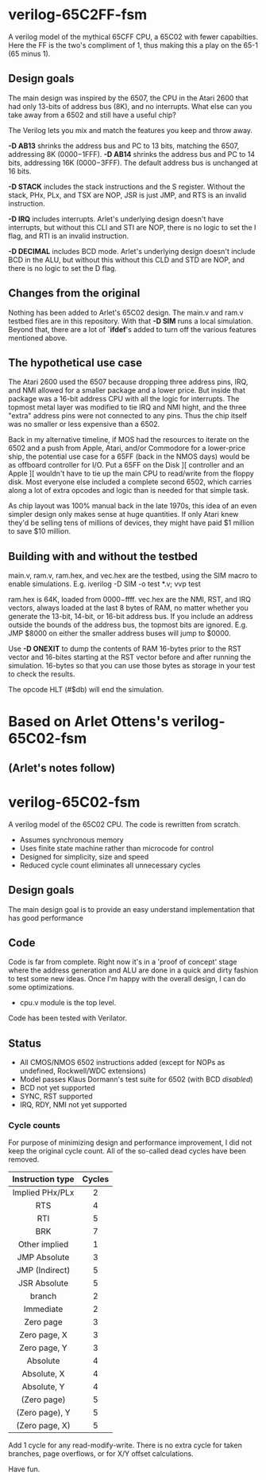 # verilog-65C2FF-fsm
A verilog model of the mythical 65CFF CPU, a 65C02 with fewer capabilties.  Here the FF is the two's compliment of 1, thus making this a play on the 65-1 (65 minus 1).

## Design goals
The main design was inspired by the 6507, the CPU in the Atari 2600 that had only 13-bits of address bus (8K), and no interrupts.  What else can you take away from a 6502 and still have a useful chip?

The Verilog lets you mix and match the features you keep and throw away.

**-D AB13** shrinks the address bus and PC to 13 bits, matching the 6507, addressing 8K ($0000-$1FFF).
**-D AB14** shrinks the address bus and PC to 14 bits, addressing 16K ($0000-$3FFF).
The default address bus is unchanged at 16 bits.

**-D STACK** includes the stack instructions and the S register.
Without the stack, PHx, PLx, and TSX are NOP, JSR is just JMP, and RTS is an invalid instruction.

**-D IRQ** includes interrupts.
Arlet's underlying design doesn't have interrupts, but without this CLI and STI are NOP, there is no logic to set the I flag, and RTI is an invalid instruction.

**-D DECIMAL** includes BCD mode.
Arlet's underlying design doesn't include BCD in the ALU, but without this without this CLD and STD are NOP, and there is no logic to set the D flag.


## Changes from the original

Nothing has been added to Arlet's 65C02 design.  The main.v and ram.v testbed files are in this repository.  With that **-D SIM** runs a local simulation.  Beyond that, there are a lot of **`ifdef**'s added to turn off the various features mentioned above.


## The hypothetical use case

The Atari 2600 used the 6507 because dropping three address pins, IRQ, and NMI allowed for a smaller package and a lower price.  But inside that package was a 16-bit address CPU with all the logic for interrupts.  The topmost metal layer was modified to tie IRQ and NMI hight, and the three "extra" address pins were not connected to any pins.  Thus the chip itself was no smaller or less expensive than a 6502.

Back in my alternative timeline, if MOS had the resources to iterate on the 6502 and a push from Apple, Atari, and/or Commodore for a lower-price ship, the potential use case for a 65FF (back in the NMOS days) would be as offboard controller for I/O.  Put a 65FF on the Disk ][ controller and an Apple ][ wouldn't have to tie up the main CPU to read/write from the floppy disk.  Most everyone else included a complete second 6502, which carries along a lot of extra opcodes and logic than is needed for that simple task.

As chip layout was 100% manual back in the late 1970s, this idea of an even simpler design only makes sense at huge quantities.  If only Atari knew they'd be selling tens of millions of devices, they might have paid $1 million to save $10 million.


## Building with and without the testbed

main.v, ram.v, ram.hex, and vec.hex are the testbed, using the SIM macro to enable simulations.
E.g. iverilog -D SIM -o test *.v; vvp test

ram.hex is 64K, loaded from $0000-$ffff.
vec.hex are the NMI, RST, and IRQ vectors, always loaded at the last 8 bytes of RAM, no matter whether you generate the 13-bit, 14-bit, or 16-bit address bus.  If you include an address outside the bounds of the address bus, the topmost bits are ignored.  E.g. JMP $8000 on either the smaller address buses will jump to $0000.

Use **-D ONEXIT** to dump the contents of RAM 16-bytes prior to the RST vector and 16-bites starting
at the RST vector before and after running the simulation.  16-bytes so that you can use those
bytes as storage in your test to check the results.

The opcode HLT (#$db) will end the simulation.


# Based on Arlet Ottens's verilog-65C02-fsm
## (Arlet's notes follow)
# verilog-65C02-fsm
A verilog model of the 65C02 CPU. The code is rewritten from scratch.

* Assumes synchronous memory
* Uses finite state machine rather than microcode for control
* Designed for simplicity, size and speed
* Reduced cycle count eliminates all unnecessary cycles

## Design goals
The main design goal is to provide an easy understand implementation that has good performance

## Code
Code is far from complete.  Right now it's in a 'proof of concept' stage where the address
generation and ALU are done in a quick and dirty fashion to test some new ideas. Once I'm happy
with the overall design, I can do some optimizations. 

* cpu.v module is the top level. 

Code has been tested with Verilator. 

## Status

* All CMOS/NMOS 6502 instructions added (except for NOPs as undefined, Rockwell/WDC extensions)
* Model passes Klaus Dormann's test suite for 6502 (with BCD *disabled*)
* BCD not yet supported
* SYNC, RST supported
* IRQ, RDY, NMI not yet supported

### Cycle counts
For purpose of minimizing design and performance improvement, I did not keep the original cycle
count. All of the so-called dead cycles have been removed.

| Instruction type | Cycles |
| :--------------: | :----: |
| Implied PHx/PLx  |   2    |
| RTS              |   4    |
| RTI              |   5    |
| BRK              |   7    |
| Other implied    |   1    |
| JMP Absolute     |   3    |
| JMP (Indirect)   |   5    |
| JSR Absolute     |   5    |
| branch           |   2    |
| Immediate        |   2    |
| Zero page        |   3    |
| Zero page, X     |   3    |
| Zero page, Y     |   3    |
| Absolute         |   4    |
| Absolute, X      |   4    |
| Absolute, Y      |   4    |
| (Zero page)      |   5    |
| (Zero page), Y   |   5    |
| (Zero page, X)   |   5    |

Add 1 cycle for any read-modify-write. There is no extra cycle for taken branches, page overflows, or for X/Y offset calculations.

Have fun. 
